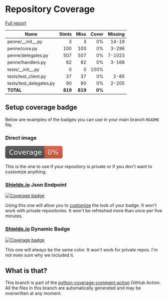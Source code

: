 # Repository Coverage

[Full report](https://htmlpreview.github.io/?https://github.com/InsightCenterNoodles/Penne/blob/python-coverage-comment-action-data/htmlcov/index.html)

| Name                     |    Stmts |     Miss |  Cover |   Missing |
|------------------------- | -------: | -------: | -----: | --------: |
| penne/\_\_init\_\_.py    |        3 |        3 |     0% |     14-19 |
| penne/core.py            |      100 |      100 |     0% |     3-296 |
| penne/delegates.py       |      507 |      507 |     0% |    7-1023 |
| penne/handlers.py        |       82 |       82 |     0% |     3-168 |
| tests/\_\_init\_\_.py    |        0 |        0 |   100% |           |
| tests/test\_client.py    |       37 |       37 |     0% |      2-85 |
| tests/test\_delegates.py |       90 |       90 |     0% |     2-205 |
|                **TOTAL** |  **819** |  **819** | **0%** |           |


## Setup coverage badge

Below are examples of the badges you can use in your main branch `README` file.

### Direct image

[![Coverage badge](https://raw.githubusercontent.com/InsightCenterNoodles/Penne/python-coverage-comment-action-data/badge.svg)](https://htmlpreview.github.io/?https://github.com/InsightCenterNoodles/Penne/blob/python-coverage-comment-action-data/htmlcov/index.html)

This is the one to use if your repository is private or if you don't want to customize anything.

### [Shields.io](https://shields.io) Json Endpoint

[![Coverage badge](https://img.shields.io/endpoint?url=https://raw.githubusercontent.com/InsightCenterNoodles/Penne/python-coverage-comment-action-data/endpoint.json)](https://htmlpreview.github.io/?https://github.com/InsightCenterNoodles/Penne/blob/python-coverage-comment-action-data/htmlcov/index.html)

Using this one will allow you to [customize](https://shields.io/endpoint) the look of your badge.
It won't work with private repositories. It won't be refreshed more than once per five minutes.

### [Shields.io](https://shields.io) Dynamic Badge

[![Coverage badge](https://img.shields.io/badge/dynamic/json?color=brightgreen&label=coverage&query=%24.message&url=https%3A%2F%2Fraw.githubusercontent.com%2FInsightCenterNoodles%2FPenne%2Fpython-coverage-comment-action-data%2Fendpoint.json)](https://htmlpreview.github.io/?https://github.com/InsightCenterNoodles/Penne/blob/python-coverage-comment-action-data/htmlcov/index.html)

This one will always be the same color. It won't work for private repos. I'm not even sure why we included it.

## What is that?

This branch is part of the
[python-coverage-comment-action](https://github.com/marketplace/actions/python-coverage-comment)
GitHub Action. All the files in this branch are automatically generated and may be
overwritten at any moment.